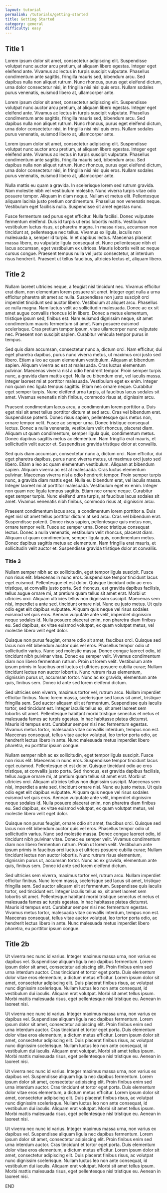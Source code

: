 ```yaml
---
layout: tutorial
permalink: /tutorials/getting-started
title: Getting Started
category: general
difficulty: easy
---
```


## Title 1

Lorem ipsum dolor sit amet, consectetur adipiscing elit. Suspendisse volutpat nunc auctor arcu pretium, at aliquam libero egestas. Integer eget eleifend ante. Vivamus ac lectus in turpis suscipit vulputate. Phasellus condimentum ante sagittis, fringilla mauris sed, bibendum arcu. Sed dapibus nulla non aliquet rutrum. Nunc rhoncus, purus eget eleifend dictum, urna dolor consectetur nisi, in fringilla nisi nisl quis eros. Nullam sodales purus venenatis, euismod libero at, ullamcorper ante.

Lorem ipsum dolor sit amet, consectetur adipiscing elit. Suspendisse volutpat nunc auctor arcu pretium, at aliquam libero egestas. Integer eget eleifend ante. Vivamus ac lectus in turpis suscipit vulputate. Phasellus condimentum ante sagittis, fringilla mauris sed, bibendum arcu. Sed dapibus nulla non aliquet rutrum. Nunc rhoncus, purus eget eleifend dictum, urna dolor consectetur nisi, in fringilla nisi nisl quis eros. Nullam sodales purus venenatis, euismod libero at, ullamcorper ante.

Lorem ipsum dolor sit amet, consectetur adipiscing elit. Suspendisse volutpat nunc auctor arcu pretium, at aliquam libero egestas. Integer eget eleifend ante. Vivamus ac lectus in turpis suscipit vulputate. Phasellus condimentum ante sagittis, fringilla mauris sed, bibendum arcu. Sed dapibus nulla non aliquet rutrum. Nunc rhoncus, purus eget eleifend dictum, urna dolor consectetur nisi, in fringilla nisi nisl quis eros. Nullam sodales purus venenatis, euismod libero at, ullamcorper ante.

Nulla mattis eu quam a gravida. In scelerisque lorem sed rutrum gravida. Nam molestie nibh vel vestibulum molestie. Nunc viverra turpis vitae odio posuere tempor. Aliquam in diam neque. Nullam et metus elit. Pellentesque aliquam lacinia justo pretium condimentum. Phasellus non venenatis neque. Vestibulum eget facilisis nulla. Suspendisse sit amet egestas nunc.

Fusce fermentum sed purus eget efficitur. Nulla facilisi. Donec vulputate fermentum eleifend. Duis id turpis ut eros lobortis mattis. Vestibulum vestibulum luctus risus, ut pharetra magna. In massa risus, accumsan non tincidunt at, pellentesque nec tellus. Vivamus ex ligula, iaculis non malesuada a, semper id turpis. In et dapibus lectus. Maecenas placerat massa libero, eu vulputate ligula consequat et. Nunc pellentesque nibh et lacus accumsan, eget vestibulum ex ultrices. Mauris lobortis velit ac neque cursus congue. Praesent tempus nulla vel justo consectetur, at interdum risus hendrerit. Praesent ut tellus faucibus, ultricies lectus et, aliquam libero. 

## Title 2

Nullam laoreet ultricies neque, a feugiat nisl tincidunt nec. Vivamus efficitur erat diam, non elementum lorem posuere sit amet. Integer eget nulla a urna efficitur pharetra sit amet ac nulla. Suspendisse non justo suscipit orci imperdiet tincidunt sed auctor libero. Vestibulum at aliquet arcu. Phasellus ac nulla magna. Nam luctus velit ac sollicitudin malesuada. Donec ac ex sit amet augue convallis rhoncus id in libero. Donec a metus elementum, tristique ipsum sed, finibus est. Nam euismod dignissim neque, sit amet condimentum mauris fermentum sit amet. Nam posuere euismod scelerisque. Cras pretium tempor ipsum, vitae ullamcorper nunc vulputate nec. Praesent non suscipit sapien. Curabitur vehicula tempor purus in tempus.

Sed quis diam accumsan, consectetur nunc a, dictum orci. Nam efficitur, dui eget pharetra dapibus, purus nunc viverra metus, ut maximus orci justo sed libero. Etiam a leo ac quam elementum vestibulum. Aliquam at bibendum sapien. Aliquam viverra ac est at malesuada. Cras luctus elementum pulvinar. Maecenas viverra nisl a odio hendrerit tempor. Proin semper turpis nunc, a gravida diam mattis eget. Nulla eu bibendum erat, vel iaculis massa. Integer laoreet mi at porttitor malesuada. Vestibulum eget ex enim. Integer non quam nec ligula tempus sagittis. Etiam nec ornare neque. Curabitur eget semper turpis. Nunc eleifend urna turpis, at faucibus lacus sodales sit amet. Vivamus venenatis nibh finibus, commodo risus at, dignissim arcu.

Praesent condimentum lacus arcu, a condimentum lorem porttitor a. Duis eget nisl sit amet tellus porttitor dictum at sed arcu. Cras vel bibendum erat. Suspendisse potenti. Donec risus sapien, pellentesque quis metus non, ornare tempor velit. Fusce ac semper urna. Donec tristique consequat lectus. Donec a nulla venenatis, vestibulum velit rhoncus, placerat diam. Aliquam ut quam condimentum, semper ligula quis, condimentum metus. Donec dapibus sagittis metus ac elementum. Nam fringilla erat mauris, et sollicitudin velit auctor et. Suspendisse gravida tristique dolor at convallis. 

Sed quis diam accumsan, consectetur nunc a, dictum orci. Nam efficitur, dui eget pharetra dapibus, purus nunc viverra metus, ut maximus orci justo sed libero. Etiam a leo ac quam elementum vestibulum. Aliquam at bibendum sapien. Aliquam viverra ac est at malesuada. Cras luctus elementum pulvinar. Maecenas viverra nisl a odio hendrerit tempor. Proin semper turpis nunc, a gravida diam mattis eget. Nulla eu bibendum erat, vel iaculis massa. Integer laoreet mi at porttitor malesuada. Vestibulum eget ex enim. Integer non quam nec ligula tempus sagittis. Etiam nec ornare neque. Curabitur eget semper turpis. Nunc eleifend urna turpis, at faucibus lacus sodales sit amet. Vivamus venenatis nibh finibus, commodo risus at, dignissim arcu.

Praesent condimentum lacus arcu, a condimentum lorem porttitor a. Duis eget nisl sit amet tellus porttitor dictum at sed arcu. Cras vel bibendum erat. Suspendisse potenti. Donec risus sapien, pellentesque quis metus non, ornare tempor velit. Fusce ac semper urna. Donec tristique consequat lectus. Donec a nulla venenatis, vestibulum velit rhoncus, placerat diam. Aliquam ut quam condimentum, semper ligula quis, condimentum metus. Donec dapibus sagittis metus ac elementum. Nam fringilla erat mauris, et sollicitudin velit auctor et. Suspendisse gravida tristique dolor at convallis. 

### Title 3

Nullam semper nibh ac ex sollicitudin, eget tempor ligula suscipit. Fusce non risus elit. Maecenas in nunc eros. Suspendisse tempor tincidunt lacus eget euismod. Pellentesque et est dolor. Quisque tincidunt odio ac eros tristique, at convallis justo porta. Sed rhoncus, est gravida dapibus facilisis, tellus augue ornare mi, at pretium quam tellus sit amet erat. Morbi ut ultricies orci. Aliquam ultricies tellus non dignissim suscipit. Maecenas sem nisi, imperdiet a ante sed, tincidunt ornare nisi. Nunc eu justo metus. Ut quis odio eget elit dapibus vulputate. Aliquam quis neque vel risus sodales euismod vel quis eros. Aenean vulputate ante velit, imperdiet dignissim neque sodales id. Nulla posuere placerat enim, non pharetra diam finibus eu. Sed dapibus, ex vitae euismod volutpat, ex quam volutpat metus, vel molestie libero velit eget dolor.

Quisque non purus feugiat, ornare odio sit amet, faucibus orci. Quisque sed lacus non elit bibendum auctor quis vel eros. Phasellus tempor odio ut sollicitudin varius. Nunc sed molestie massa. Donec congue laoreet odio, id tincidunt nibh pulvinar vitae. Donec eu semper velit. Vivamus condimentum diam non libero fermentum rutrum. Proin ut lorem velit. Vestibulum ante ipsum primis in faucibus orci luctus et ultrices posuere cubilia curae; Nullam tincidunt lectus non auctor lobortis. Nunc rutrum risus elementum, dignissim purus ut, accumsan tortor. Nunc ac ex gravida, elementum ante quis, finibus sem. Donec id ante sed lorem eleifend dictum.

Sed ultricies sem viverra, maximus tortor vel, rutrum arcu. Nullam imperdiet efficitur finibus. Nunc lorem massa, scelerisque sed lacus sit amet, tristique fringilla sem. Sed auctor aliquam elit at fermentum. Suspendisse quis iaculis tortor, sed tincidunt est. Integer iaculis tellus ex, sit amet laoreet sem lobortis sit amet. Pellentesque habitant morbi tristique senectus et netus et malesuada fames ac turpis egestas. In hac habitasse platea dictumst. Mauris id tempus erat. Curabitur semper nisi nec fermentum egestas. Vivamus metus tortor, malesuada vitae convallis interdum, tempus non est. Maecenas consequat, tellus vitae auctor volutpat, leo tortor porta odio, ac hendrerit lectus libero in ante. Nunc malesuada metus imperdiet libero pharetra, eu porttitor ipsum congue. 

Nullam semper nibh ac ex sollicitudin, eget tempor ligula suscipit. Fusce non risus elit. Maecenas in nunc eros. Suspendisse tempor tincidunt lacus eget euismod. Pellentesque et est dolor. Quisque tincidunt odio ac eros tristique, at convallis justo porta. Sed rhoncus, est gravida dapibus facilisis, tellus augue ornare mi, at pretium quam tellus sit amet erat. Morbi ut ultricies orci. Aliquam ultricies tellus non dignissim suscipit. Maecenas sem nisi, imperdiet a ante sed, tincidunt ornare nisi. Nunc eu justo metus. Ut quis odio eget elit dapibus vulputate. Aliquam quis neque vel risus sodales euismod vel quis eros. Aenean vulputate ante velit, imperdiet dignissim neque sodales id. Nulla posuere placerat enim, non pharetra diam finibus eu. Sed dapibus, ex vitae euismod volutpat, ex quam volutpat metus, vel molestie libero velit eget dolor.

Quisque non purus feugiat, ornare odio sit amet, faucibus orci. Quisque sed lacus non elit bibendum auctor quis vel eros. Phasellus tempor odio ut sollicitudin varius. Nunc sed molestie massa. Donec congue laoreet odio, id tincidunt nibh pulvinar vitae. Donec eu semper velit. Vivamus condimentum diam non libero fermentum rutrum. Proin ut lorem velit. Vestibulum ante ipsum primis in faucibus orci luctus et ultrices posuere cubilia curae; Nullam tincidunt lectus non auctor lobortis. Nunc rutrum risus elementum, dignissim purus ut, accumsan tortor. Nunc ac ex gravida, elementum ante quis, finibus sem. Donec id ante sed lorem eleifend dictum.

Sed ultricies sem viverra, maximus tortor vel, rutrum arcu. Nullam imperdiet efficitur finibus. Nunc lorem massa, scelerisque sed lacus sit amet, tristique fringilla sem. Sed auctor aliquam elit at fermentum. Suspendisse quis iaculis tortor, sed tincidunt est. Integer iaculis tellus ex, sit amet laoreet sem lobortis sit amet. Pellentesque habitant morbi tristique senectus et netus et malesuada fames ac turpis egestas. In hac habitasse platea dictumst. Mauris id tempus erat. Curabitur semper nisi nec fermentum egestas. Vivamus metus tortor, malesuada vitae convallis interdum, tempus non est. Maecenas consequat, tellus vitae auctor volutpat, leo tortor porta odio, ac hendrerit lectus libero in ante. Nunc malesuada metus imperdiet libero pharetra, eu porttitor ipsum congue. 

## Title 2b

Ut viverra nec nunc id varius. Integer maximus massa urna, non varius ex dapibus vel. Suspendisse aliquam ligula nec dapibus fermentum. Lorem ipsum dolor sit amet, consectetur adipiscing elit. Proin finibus enim sed urna interdum auctor. Cras tincidunt et tortor eget porta. Duis elementum dolor vitae eros elementum, a dictum metus efficitur. Lorem ipsum dolor sit amet, consectetur adipiscing elit. Duis placerat finibus risus, ac volutpat nunc dignissim scelerisque. Nullam luctus leo non ante consequat, id vestibulum dui iaculis. Aliquam erat volutpat. Morbi sit amet tellus ipsum. Morbi mattis malesuada risus, eget pellentesque nisl tristique eu. Aenean in laoreet nisi.

Ut viverra nec nunc id varius. Integer maximus massa urna, non varius ex dapibus vel. Suspendisse aliquam ligula nec dapibus fermentum. Lorem ipsum dolor sit amet, consectetur adipiscing elit. Proin finibus enim sed urna interdum auctor. Cras tincidunt et tortor eget porta. Duis elementum dolor vitae eros elementum, a dictum metus efficitur. Lorem ipsum dolor sit amet, consectetur adipiscing elit. Duis placerat finibus risus, ac volutpat nunc dignissim scelerisque. Nullam luctus leo non ante consequat, id vestibulum dui iaculis. Aliquam erat volutpat. Morbi sit amet tellus ipsum. Morbi mattis malesuada risus, eget pellentesque nisl tristique eu. Aenean in laoreet nisi.

Ut viverra nec nunc id varius. Integer maximus massa urna, non varius ex dapibus vel. Suspendisse aliquam ligula nec dapibus fermentum. Lorem ipsum dolor sit amet, consectetur adipiscing elit. Proin finibus enim sed urna interdum auctor. Cras tincidunt et tortor eget porta. Duis elementum dolor vitae eros elementum, a dictum metus efficitur. Lorem ipsum dolor sit amet, consectetur adipiscing elit. Duis placerat finibus risus, ac volutpat nunc dignissim scelerisque. Nullam luctus leo non ante consequat, id vestibulum dui iaculis. Aliquam erat volutpat. Morbi sit amet tellus ipsum. Morbi mattis malesuada risus, eget pellentesque nisl tristique eu. Aenean in laoreet nisi.

Ut viverra nec nunc id varius. Integer maximus massa urna, non varius ex dapibus vel. Suspendisse aliquam ligula nec dapibus fermentum. Lorem ipsum dolor sit amet, consectetur adipiscing elit. Proin finibus enim sed urna interdum auctor. Cras tincidunt et tortor eget porta. Duis elementum dolor vitae eros elementum, a dictum metus efficitur. Lorem ipsum dolor sit amet, consectetur adipiscing elit. Duis placerat finibus risus, ac volutpat nunc dignissim scelerisque. Nullam luctus leo non ante consequat, id vestibulum dui iaculis. Aliquam erat volutpat. Morbi sit amet tellus ipsum. Morbi mattis malesuada risus, eget pellentesque nisl tristique eu. Aenean in laoreet nisi.

END